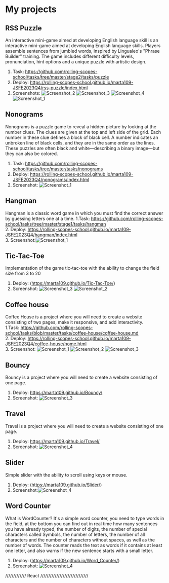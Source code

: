 # My projects

## RSS Puzzle

An interactive mini-game aimed at developing English language skill is an interactive mini-game aimed at developing English language skills. Players assemble sentences from jumbled words, inspired by Lingualeo's "Phrase Builder" training. The game includes different difficulty levels, pronunciation, hint options and a unique puzzle with artistic design. 

1. Task: https://github.com/rolling-scopes-school/tasks/tree/master/stage2/tasks/puzzle
2. Deploy: https://rolling-scopes-school.github.io/marta109-JSFE2023Q4/rss-puzzle/index.html
3. Screenshots: 
![Screenshot_2](https://github.com/rolling-scopes-school/marta109-JSFE2023Q4/assets/71411783/14c75b29-a6ab-4fbd-80ef-7e456c8da5ad)
![Screenshot_3](https://github.com/rolling-scopes-school/marta109-JSFE2023Q4/assets/71411783/a58ab87d-e6ce-4ef8-a3e3-59181d962f5f)
![Screenshot_4](https://github.com/rolling-scopes-school/marta109-JSFE2023Q4/assets/71411783/6b46d10f-088b-4195-a06b-b75aa325b68f)
![Screenshot_1](https://github.com/user-attachments/assets/a85591b9-60fd-4512-aae4-614bbbae538f)

## Nonograms 
Nonograms is a puzzle game to reveal a hidden picture by looking at the number clues. The clues are given at the top and left side of the grid. Each number in these clue defines a block of black cell. A number indicates an unbroken line of black cells, and they are in the same order as the lines. These puzzles are often black and white—describing a binary image—but they can also be colored.
1. Task: https://github.com/rolling-scopes-school/tasks/tree/master/tasks/nonograms
2. Deploy: https://rolling-scopes-school.github.io/marta109-JSFE2023Q4/nonograms/index.html
3. Screenshot:
![Screenshot_1](https://github.com/rolling-scopes-school/marta109-JSFE2023Q4/assets/71411783/4d93dee3-12ad-4ef8-80a8-b6f355af06f3)

## Hangman 
Hangman is a classic word game in which you must find the correct answer by guessing letters one at a time.
1.Task: https://github.com/rolling-scopes-school/tasks/tree/master/stage1/tasks/hangman    
2. Deploy: https://rolling-scopes-school.github.io/marta109-JSFE2023Q4/hangman/index.html    
3. Screenshot:![Screenshot_1](https://github.com/rolling-scopes-school/marta109-JSFE2023Q4/assets/71411783/4b80f1a1-b46e-43cd-b4e9-e5bc52407c54)

## Tic-Tac-Toe
Implementation of the game tic-tac-toe with the ability to change the field size from 3 to 20
1. Deploy: (https://marta109.github.io/Tic-Tac-Toe/) 
2. Screenshot:
![Screenshot_3](https://github.com/user-attachments/assets/75ee32ec-55d2-43c8-ba10-9583cd5c7dca)
![Screenshot_2](https://github.com/user-attachments/assets/81b25640-b833-4008-b8d3-2eaa48c552fd)

## Coffee house 
Coffee House is a project where you will need to create a website consisting of two pages, make it responsive, and add interactivity.   
1.Task: https://github.com/rolling-scopes-school/tasks/blob/master/tasks/coffee-house/coffee-house.md    
2. Deploy: https://rolling-scopes-school.github.io/marta109-JSFE2023Q4/coffee-house/home.html      
3. Screenshot:
![Screenshot_1](https://github.com/user-attachments/assets/09339ed7-856e-4a36-a6d0-0bbb65eacf44)
![Screenshot_2](https://github.com/user-attachments/assets/6bc884fe-04b7-4bf1-a73a-fa0eb2844cf2)
![Screenshot_3](https://github.com/user-attachments/assets/06eef6e9-0f52-451e-a3c7-6b121f73bf52)


## Bouncy 
Bouncy is a project where you will need to create a website consisting of one page.     
1. Deploy: https://marta109.github.io/Bouncy/     
2. Screenshot:
![Screenshot_3](https://github.com/Marta109/Marta109.github.io/assets/71411783/9d390600-60b3-4b6c-aae8-7ab539fa9ace)
## Travel 
Travel is a project where you will need to create a website consisting of one page.     
1. Deploy: https://marta109.github.io/Travel/    
2. Screenshot:
![Screenshot_4](https://github.com/Marta109/Marta109.github.io/assets/71411783/9f073a9a-d7c7-4e0a-9ccc-5ea1e77231f2)
## Slider 
Simple slider with the ability to scroll using keys or mouse. 
1. Deploy: (https://marta109.github.io/Slider/) 
2. Screenshot:![Screenshot_4](https://github.com/user-attachments/assets/8eb16ee9-949a-4dc5-a6b2-958e74a58564)
## Word Counter<br>
What is WordCounter?
It's a simple word counter, you need to type words in the field, at the bottom you can find out in real time how many sentences you have already typed, the number of digits, the number of special characters called  Symbols, the number of letters, the number of all characters and the number of characters without spaces, as well as the number of words. The counter reads the text as words if it contains at least one letter, and also warns if the new sentence starts with a small letter.<br>
1. Deploy: (https://marta109.github.io/Word_Counter/)
2. Screenshot:
![Screenshot_4](https://github.com/user-attachments/assets/fc3a7b6f-e152-4aca-9894-fadf7d2fa1bf)


///////////// React //////////////////////////////<br>



